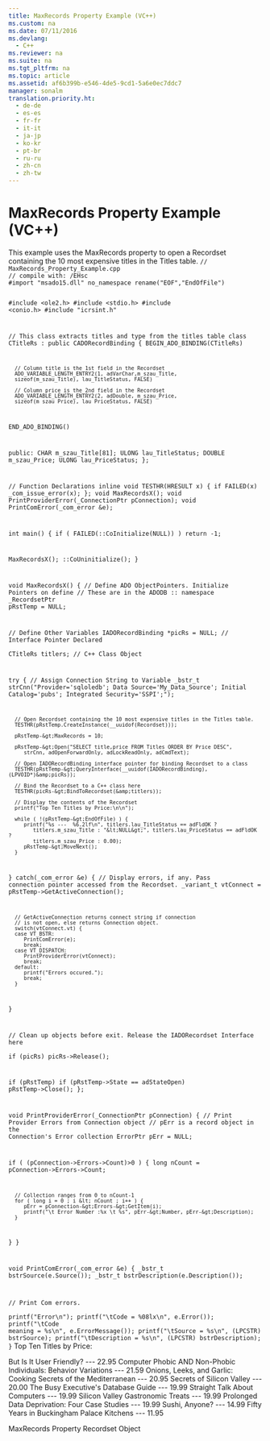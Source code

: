 ```yaml
---
title: MaxRecords Property Example (VC++)
ms.custom: na
ms.date: 07/11/2016
ms.devlang: 
  - C++
ms.reviewer: na
ms.suite: na
ms.tgt_pltfrm: na
ms.topic: article
ms.assetid: af6b399b-e546-4de5-9cd1-5a6e0ec7ddc7
manager: sonalm
translation.priority.ht: 
  - de-de
  - es-es
  - fr-fr
  - it-it
  - ja-jp
  - ko-kr
  - pt-br
  - ru-ru
  - zh-cn
  - zh-tw
---
```

# MaxRecords Property Example (VC++)
<?xml version="1.0" encoding="utf-8"?>
<developerReferenceWithoutSyntaxDocument xmlns="http://ddue.schemas.microsoft.com/authoring/2003/5" xmlns:xlink="http://www.w3.org/1999/xlink" xmlns:xsi="http://www.w3.org/2001/XMLSchema-instance" xsi:schemaLocation="http://ddue.schemas.microsoft.com/authoring/2003/5 http://dduestorage.blob.core.windows.net/ddueschema/developer.xsd">
  <introduction>
    <para>This example uses the <legacyLink xlink:href="20c76571-8c9a-482c-a99e-726ab1d93f8b">MaxRecords</legacyLink> property to open a <legacyLink xlink:href="ede1415f-c3df-4cc5-a05b-2576b2b84b60">Recordset</legacyLink> containing the 10 most expensive titles in the <legacyBold><legacyItalic>Titles</legacyItalic></legacyBold> table.</para>
  </introduction>
  <codeExample>
    <code>// MaxRecords_Property_Example.cpp
// compile with: /EHsc
#import "msado15.dll" no_namespace rename("EOF","EndOfFile")

#include &lt;ole2.h&gt;
#include &lt;stdio.h&gt;
#include &lt;conio.h&gt;
#include "icrsint.h"

// This class extracts titles and type from the titles table
class CTitleRs : public CADORecordBinding {
   BEGIN_ADO_BINDING(CTitleRs)

      // Column title is the 1st field in the Recordset
      ADO_VARIABLE_LENGTH_ENTRY2(1, adVarChar,m_szau_Title,
      sizeof(m_szau_Title), lau_TitleStatus, FALSE)

      // Column price is the 2nd field in the Recordset
      ADO_VARIABLE_LENGTH_ENTRY2(2, adDouble, m_szau_Price,
      sizeof(m_szau_Price), lau_PriceStatus, FALSE)

   END_ADO_BINDING()

public:
   CHAR m_szau_Title[81];
   ULONG lau_TitleStatus;
   DOUBLE m_szau_Price;
   ULONG lau_PriceStatus;
};

// Function Declarations
inline void TESTHR(HRESULT x) { if FAILED(x) _com_issue_error(x); };
void MaxRecordsX();
void PrintProviderError(_ConnectionPtr pConnection);
void PrintComError(_com_error &amp;e);

int main() {
   if ( FAILED(::CoInitialize(NULL)) )
      return -1;

   MaxRecordsX();
   ::CoUninitialize();
}

void  MaxRecordsX() {
   // Define ADO ObjectPointers.  Initialize Pointers on define
   // These are in the ADODB :: namespace
   _RecordsetPtr pRstTemp = NULL;

   // Define Other Variables
   IADORecordBinding *picRs = NULL;   // Interface Pointer Declared  
   CTitleRs titlers;   // C++ Class Object

   try {
      // Assign Connection String to Variable
      _bstr_t strCnn("Provider='sqloledb'; Data Source='My_Data_Source'; Initial Catalog='pubs'; Integrated Security='SSPI';");

      // Open Recordset containing the 10 most expensive titles in the Titles table.
      TESTHR(pRstTemp.CreateInstance(__uuidof(Recordset)));

      pRstTemp-&gt;MaxRecords = 10;

      pRstTemp-&gt;Open("SELECT title,price FROM Titles ORDER BY Price DESC",
         strCnn, adOpenForwardOnly, adLockReadOnly, adCmdText);

      // Open IADORecordBinding interface pointer for binding Recordset to a class
      TESTHR(pRstTemp-&gt;QueryInterface(__uuidof(IADORecordBinding), (LPVOID*)&amp;picRs));

      // Bind the Recordset to a C++ class here
      TESTHR(picRs-&gt;BindToRecordset(&amp;titlers));

      // Display the contents of the Recordset
      printf("Top Ten Titles by Price:\n\n");

      while ( !(pRstTemp-&gt;EndOfFile) ) {
         printf("%s ---  %6.2lf\n", titlers.lau_TitleStatus == adFldOK ? 
            titlers.m_szau_Title : "&lt;NULL&gt;", titlers.lau_PriceStatus == adFldOK ? 
            titlers.m_szau_Price : 0.00);
         pRstTemp-&gt;MoveNext();
      }
   }
   catch(_com_error &amp;e) {
      // Display errors, if any.  Pass connection pointer accessed from the Recordset.
      _variant_t vtConnect = pRstTemp-&gt;GetActiveConnection();

      // GetActiveConnection returns connect string if connection 
      // is not open, else returns Connection object.
      switch(vtConnect.vt) {
      case VT_BSTR:
         PrintComError(e);
         break;
      case VT_DISPATCH:
         PrintProviderError(vtConnect);
         break;
      default:
         printf("Errors occured.");
         break;
      }
   }

   // Clean up objects before exit. Release the IADORecordset Interface here   
   if (picRs)
      picRs-&gt;Release();

   if (pRstTemp)
      if (pRstTemp-&gt;State == adStateOpen)
         pRstTemp-&gt;Close();
};

void PrintProviderError(_ConnectionPtr pConnection) {
   // Print Provider Errors from Connection object
   // pErr is a record object in the Connection's Error collection
   ErrorPtr pErr = NULL;

   if ( (pConnection-&gt;Errors-&gt;Count)&gt;0 ) {
      long nCount = pConnection-&gt;Errors-&gt;Count;

      // Collection ranges from 0 to nCount-1
      for ( long i = 0 ; i &lt; nCount ; i++ ) {
         pErr = pConnection-&gt;Errors-&gt;GetItem(i);
         printf("\t Error Number :%x \t %s", pErr-&gt;Number, pErr-&gt;Description);
      }
   }
}

void PrintComError(_com_error &amp;e) {
   _bstr_t bstrSource(e.Source());
   _bstr_t bstrDescription(e.Description());

   // Print Com errors.  
   printf("Error\n");
   printf("\tCode = %08lx\n", e.Error());
   printf("\tCode meaning = %s\n", e.ErrorMessage());
   printf("\tSource = %s\n", (LPCSTR) bstrSource);
   printf("\tDescription = %s\n", (LPCSTR) bstrDescription);
}</code>
    <comments>
      <content>
        <computerOutput>Top Ten Titles by Price:

But Is It User Friendly? ---   22.95
Computer Phobic AND Non-Phobic Individuals: Behavior Variations ---   21.59
Onions, Leeks, and Garlic: Cooking Secrets of the Mediterranean ---   20.95
Secrets of Silicon Valley ---   20.00
The Busy Executive's Database Guide ---   19.99
Straight Talk About Computers ---   19.99
Silicon Valley Gastronomic Treats ---   19.99
Prolonged Data Deprivation: Four Case Studies ---   19.99
Sushi, Anyone? ---   14.99
Fifty Years in Buckingham Palace Kitchens ---   11.95</computerOutput>
      </content>
    </comments>
  </codeExample>
  <relatedTopics>
<link xlink:href="20c76571-8c9a-482c-a99e-726ab1d93f8b">MaxRecords Property</link>
<link xlink:href="ede1415f-c3df-4cc5-a05b-2576b2b84b60">Recordset Object</link>
</relatedTopics>
</developerReferenceWithoutSyntaxDocument>
